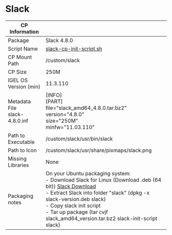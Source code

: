 # Slack

|  CP Information |            |
|-----------------|------------|
| Package | Slack 4.8.0 |
| Script Name | [slack-cp-init-script.sh](slack-cp-init-script.sh) |
| CP Mount Path | /custom/slack |
| CP Size | 250M |
| IGEL OS Version (min) | 11.3.110 |
| Metadata File <br /> slack-4.8.0.inf | [INFO] <br /> [PART] <br /> file="slack_amd64_4.8.0.tar.bz2" <br /> version="4.8.0" <br /> size="250M" <br /> minfw="11.03.110" |
| Path to Executable | /custom/slack/usr/bin/slack |
| Path to Icon | /custom/slack/usr/share/pixmaps/slack.png |
| Missing Libraries | None |
| Packaging notes | On your Ubuntu packaging system: <br /> - Download Slack for Linux (Download .deb (64 bit)) [Slack Download](https://slack.com/downloads) <br /> - Extract Slack into folder "slack" (dpkg -x slack-version.deb slack) <br /> - Copy slack init script <br /> - Tar up package (tar cvjf slack_amd64_version.tar.bz2 slack-init-script slack)|
